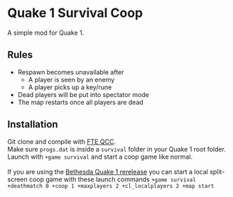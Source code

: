 # Quake 1 Survival Coop
A simple mod for Quake 1.

## Rules
* Respawn becomes unavailable after
	* A player is seen by an enemy
	* A player picks up a key/rune
* Dead players will be put into spectator mode
* The map restarts once all players are dead

## Installation
Git clone and compile with [FTE QCC](https://fte.triptohell.info/downloads).\
Make sure `progs.dat` is inside a `survival` folder in your Quake 1 root folder.\
Launch with `+game survival` and start a coop game like normal.\
\
If you are using the [Bethesda Quake 1 rerelease](https://store.steampowered.com/app/2310) you can start a local split-screen coop game with these launch commands `+game survival +deathmatch 0 +coop 1 +maxplayers 2 +cl_localplayers 2 +map start`